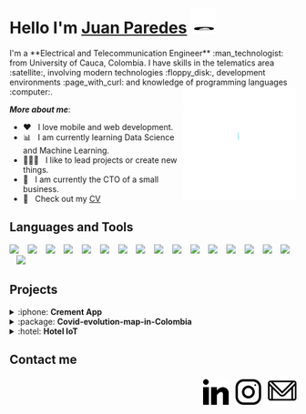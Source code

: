 <h1> Hello I'm <a href=https://github.com/jjuan97>Juan Paredes</a> <img src="./gif/hi.gif" width="45px"></img></h1>
I'm a **Electrical and Telecommunication Engineer** :man_technologist: from University of Cauca, Colombia. I have skills in the telematics area :satellite:, involving modern technologies :floppy_disk:, development environments :page_with_curl: and knowledge of programming languages :computer:.
<img align="right" height="200" src="./gif/DS.gif">

***More about me***: 

- :heart: &nbsp; I love mobile and web development.
- :bar_chart: &nbsp; I am currently learning Data Science and Machine Learning.
- 👨🏻‍💻 &nbsp; I like to lead projects or create new things.
- 🚀 &nbsp; I am currently the CTO of a small business. 
- :page_facing_up: &nbsp; Check out my [CV](https://drive.google.com/file/d/1C1SJVCANH2QXLjxt_c51tDZ3NAB8xyX-/view?usp=sharing)

## Languages and Tools

<p>
    <img height="32" src="https://cdn.jsdelivr.net/gh/devicons/devicon/icons/python/python-plain.svg" /> &nbsp;&nbsp;
    <img height="32" src="https://cdn.jsdelivr.net/gh/devicons/devicon/icons/java/java-plain.svg"/> &nbsp;&nbsp;
    <img height="32" src="https://cdn.jsdelivr.net/gh/devicons/devicon/icons/kotlin/kotlin-plain.svg" /> &nbsp;&nbsp;
    <img height="32" src="https://cdn.jsdelivr.net/gh/devicons/devicon/icons/javascript/javascript-original.svg" /> &nbsp;&nbsp;
    <img height="32" src="https://cdn.jsdelivr.net/gh/devicons/devicon/icons/bash/bash-original.svg" /> &nbsp;&nbsp;
    <img height="32" src="https://cdn.jsdelivr.net/gh/devicons/devicon/icons/git/git-original.svg" /> &nbsp;&nbsp;
    <img height="32" src="https://cdn.jsdelivr.net/gh/devicons/devicon/icons/jupyter/jupyter-original-wordmark.svg" /> &nbsp;&nbsp;
    <img height="32" src="https://cdn.jsdelivr.net/gh/devicons/devicon/icons/pandas/pandas-original.svg" /> &nbsp;&nbsp;
    <img height="32" src="https://cdn.jsdelivr.net/gh/devicons/devicon/icons/numpy/numpy-original.svg" /> &nbsp;&nbsp;
    <img height="32" src="https://cdn.jsdelivr.net/gh/devicons/devicon/icons/tensorflow/tensorflow-original.svg" /> &nbsp;&nbsp;
    <img height="32" src="https://cdn.jsdelivr.net/gh/devicons/devicon/icons/mysql/mysql-plain-wordmark.svg" /> &nbsp;&nbsp;
    <img height="32" src="https://cdn.jsdelivr.net/gh/devicons/devicon/icons/firebase/firebase-plain-wordmark.svg" /> &nbsp;&nbsp;
    <img height="32" src="https://cdn.jsdelivr.net/gh/devicons/devicon/icons/mongodb/mongodb-plain-wordmark.svg" /> &nbsp;&nbsp;
    <img height="32" src="https://cdn.jsdelivr.net/gh/devicons/devicon/icons/arduino/arduino-original.svg" /> &nbsp;&nbsp;
    <img height="32" src="https://cdn.jsdelivr.net/gh/devicons/devicon/icons/raspberrypi/raspberrypi-original.svg" /> &nbsp;&nbsp;
    <img height="32" src="https://cdn.jsdelivr.net/gh/devicons/devicon/icons/android/android-plain.svg" /> &nbsp;&nbsp;
    <img height="32" src="https://cdn.jsdelivr.net/gh/devicons/devicon/icons/ubuntu/ubuntu-plain.svg" />
</p>

<!--[![Top Langs](https://github-readme-stats.vercel.app/api/top-langs/?username=jjuan97&layout=compact&text_color=daf7dc&bg_color=151515)](https://github.com/xantosromero/github-readme-stats)-->

## Projects

<details>
    <summary>:iphone: <b>Crement App</b></summary>
    </br>
    <a href=https://play.google.com/store/apps/details?id=com.rydev.appcreditos&hl=es_419&gl=US>Google Play Link</a>
    <p>Main developer and UX / UI in mobile application for the control of credits of specific companies.</p>
    <h5>Technologies</h5>
    <ul>
        <li>Native Android App</li>
        <li>Firebase (backend, database, authentication)</li>
        <li>Java</li>
        <li>NodeJS</li>
    </ul>
</details>

<details>
    <summary>:package: <b>Covid-evolution-map-in-Colombia</b></summary>
    </br>
    <a href=https://github.com/jjuan97/Covid-evolution-map-in-Colombia>Repo Link</a>
    <p>A useful code to display a gif chart about the departments affected by covid-19 in Colombia.</p>
    <h5>Technologies</h5>
    <ul>
        <li>Python</li>
        <li>Numpy</li>
        <li>Pandas, GeoPandas</li>
        <li>Matplotlib</li>
    </ul>
</details>

<details>
    <summary>:hotel: <b>Hotel IoT</b></summary>
    </br>
    <a href=https://github.com/jjuan97/HotelIot>Repo Link</a>
    <p>Hotel management application with Iot utilities.</p>
    <h5>Technologies</h5>
    <ul>
        <li>Native Android App</li>
        <li>Web App</li>
        <li>Beacon</li>
        <li>BLE</li>
        <li>MQTT</li>
        <li>Firebase</li>
    </ul>
</details>

## Contact me

<p align="right">
    &nbsp; <a href="https://www.linkedin.com/in/juan-paredes-a624aa186"><img src="./img/031-linkedin.png" width="45px"/></a> 
    &nbsp; <a href="https://www.instagram.com/juanjojjpr/"><img src="./img/034-instagram.png" width="45px"/></a>
    &nbsp; <a href="mailto:juanjosechepe@gmail.com"><img src="./img/gmail.png" width="50px"/></a>
    
</p>

<!--

<img src="JuanBIO.gif" alt="Follow me on Instagram @juanjojjpr" width="320"/>
**jjuan97/jjuan97** is a ✨ _special_ ✨ repository because its `README.md` (this file) appears on your GitHub profile.

Here are some ideas to get you started:

- 🔭 I’m currently working on ...

- 🌱 I’m currently learning ...

- 👯 I’m looking to collaborate on ...

- 🤔 I’m looking for help with ...

- 💬 Ask me about ...

- 📫 How to reach me: ...

- 😄 Pronouns: ...

- ⚡ Fun fact: ...

  -->
